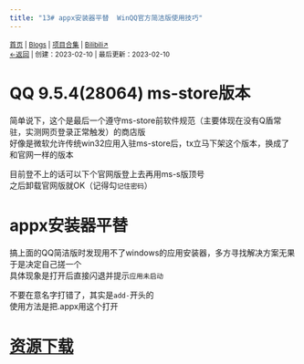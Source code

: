 ```yaml
---
title: "13# appx安装器平替  WinQQ官方简洁版使用技巧"
---
```

<small><a href="/">首页</a> | <a href="/blogs">Blogs</a> | <a href="/Project">项目合集</a> | <a href="https://space.bilibili.com/1987247870">Bilibili↗</a><br><a href="../../">←返回</a> |
 创建：2023-02-10 | 最后更新：2023-02-10</small><br>

# QQ 9.5.4(28064) ms-store版本
简单说下，这个是最后一个遵守ms-store前软件规范（主要体现在没有Q盾常驻，实测网页登录正常触发）的商店版<br>
好像是微软允许传统win32应用入驻ms-store后，tx立马下架这个版本，换成了和官网一样的版本<br>

目前登不上的话可以下个官网版登上去再用ms-s版顶号<br>
之后卸载官网版就OK（记得勾`记住密码`）<br>
# appx安装器平替
搞上面的QQ简洁版时发现用不了windows的应用安装器，多方寻找解决方案无果于是决定自己搓一个<br>
具体现象是打开后直接闪退并提示`应用未启动`<br>

不要在意名字打错了，其实是`add-`开头的<br>
使用方法是把.appx用这个打开
# [资源下载](https://pan.huang1111.cn/s/L3NmI6?path=%2Fblog%2313)